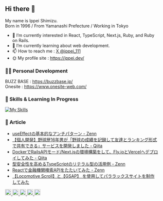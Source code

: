 ## Hi there 👋

My name is Ippei Shimizu.  
Born in 1996 / From Yamanashi Prefecture / Working in Tokyo

- 🔭 I’m currently interested in React, TypeScript, Next.js, Ruby, and Ruby on Rails.
- 🌱 I’m currently learning about web development.
- 📫 How to reach me : [X @ippei_111](https://twitter.com/ippei_111)
- 🌞 My profile site : https://ippei.dev/

### 🧑‍💻 Personal Development
BUZZ BASE : https://buzzbase.jp/  
Onesite : https://www.onesite-web.com/

### 💫 Skills & Learning In Progress

[![My Skills](https://skillicons.dev/icons?i=html,css,scss,tailwind,js,react,ts,nextjs,jquery,ruby,rails,wordpress,docker,vscode,ai,ps)](https://skillicons.dev)

### 📝 Article

- [useEffectの基本的なアンチパターン - Zenn](https://zenn.dev/ippe/articles/a53386986ff236)
- [【個人開発】野球歴16年男が「野球の成績を記録して友達とランキング形式で共有できる」サービスを開発しました - Qiita](https://qiita.com/ippei_jp/items/c3a10d7e3142723fae30)
- [DockerでRailsAPIモード/Next.jsの環境構築をして、Fly.ioとVercelへデプロイしてみた - Qiita](https://qiita.com/ippei_jp/items/1163a40a86d07fa691b2)
- [型安全性を高めるTypeScriptのリテラル型の活用例 - Zenn](https://zenn.dev/ippe/articles/84ceb9c3c3c6a0)
- [Reactで金融機関検索APIをたたいてみた - Zenn](https://zenn.dev/ippe/articles/3e3a86d32b271a)
- [【Locomotive Scroll】と【GSAP】 を使用してパララックスサイトを制作してみた](https://www.onesite-web.com/blogs/locomotive-scroll-parallax)

<p align="left">
  <a href="http://qiita.com/ippei_jp">
    <img height="20" src="https://qiita-badge.apiapi.app/s/ippei_jp/contributions.svg" />
  </a>
  <a href="http://qiita.com/ippei_jp">
    <img height="20" src="https://qiita-badge.apiapi.app/s/ippei_jp/posts.svg" />
  </a>
  <a href="https://zenn.dev/ippe">
    <img height="20" src="https://badgen.org/img/zenn/ippe/likes?style=plastic" alt="Likes" />
  </a>
  <a href="https://zenn.dev/ippe">
    <img height="20" src="https://badgen.org/img/zenn/ippe/followers?style=plastic" alt="Followers" />
  </a>
  <a href="https://zenn.dev/ippe">
    <img height="20" src="https://badgen.org/img/zenn/ippe/articles?style=plastic" alt="Articles" />
  </a>
</p>
